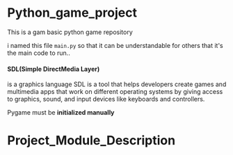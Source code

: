 # Python_game_project
This is a gam basic python game repository

i named this file `main.py` so that it can be understandable for others that it's the main code to run..

#### SDL(Simple DirectMedia Layer) 
is a graphics language 
SDL is a tool that helps developers create games and multimedia apps that work on different operating systems by giving access to graphics, sound, and input devices like keyboards and controllers.

Pygame must be **initialized manually**

# Project_Module_Description

